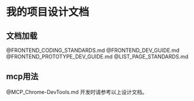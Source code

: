 # 我的项目设计文档

## 文档加载
@FRONTEND_CODING_STANDARDS.md
@FRONTEND_DEV_GUIDE.md
@FRONTEND_PROTOTYPE_DEV_GUIDE.md
@LIST_PAGE_STANDARDS.md

## mcp用法
@MCP_Chrome-DevTools.md
开发时请参考以上设计文档。